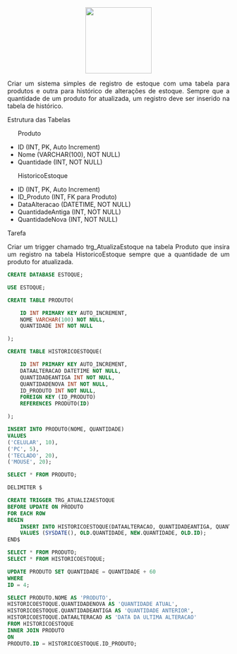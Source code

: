 <div align="center">
  <div>
    <img height = "150" width = "150" src="https://cdn.jsdelivr.net/gh/devicons/devicon@latest/icons/mysql/mysql-original-wordmark.svg" />
  </div>
</div>

<p style="text-align: justify;">Criar um sistema simples de registro de estoque com uma tabela para produtos e outra para histórico de alterações de estoque. Sempre que a quantidade de um produto for atualizada, um registro deve ser inserido na tabela de histórico.</p>

<p style="text-align: justify;">Estrutura das Tabelas</p>

<ul>

  <p style="text-align: justify;">Produto</p>

  <li style="text-align: justify;">ID (INT, PK, Auto Increment)</li>
  <li style="text-align: justify;">Nome (VARCHAR(100), NOT NULL)</li>
  <li style="text-align: justify;">Quantidade (INT, NOT NULL)</li>

</ul>

<ul>

  <p style="text-align: justify;">HistoricoEstoque</p>

  <li style="text-align: justify;">ID (INT, PK, Auto Increment)</li>
  <li style="text-align: justify;">ID_Produto (INT, FK para Produto)</li>
  <li style="text-align: justify;">DataAlteracao (DATETIME, NOT NULL)</li>
  <li style="text-align: justify;">QuantidadeAntiga (INT, NOT NULL)</li>
  <li style="text-align: justify;">QuantidadeNova (INT, NOT NULL)</li>

</ul>

<p style="text-align: justify;">Tarefa</p>

<p style="text-align: justify;">Criar um trigger chamado trg_AtualizaEstoque na tabela Produto que insira um registro na tabela HistoricoEstoque sempre que a quantidade de um produto for atualizada.</p>

```sql
CREATE DATABASE ESTOQUE;

USE ESTOQUE;

CREATE TABLE PRODUTO(

	ID INT PRIMARY KEY AUTO_INCREMENT,
    NOME VARCHAR(100) NOT NULL,
    QUANTIDADE INT NOT NULL

);

CREATE TABLE HISTORICOESTOQUE(

	ID INT PRIMARY KEY AUTO_INCREMENT,
    DATAALTERACAO DATETIME NOT NULL,
    QUANTIDADEANTIGA INT NOT NULL,
    QUANTIDADENOVA INT NOT NULL,
    ID_PRODUTO INT NOT NULL,
    FOREIGN KEY (ID_PRODUTO)
    REFERENCES PRODUTO(ID)

);

INSERT INTO PRODUTO(NOME, QUANTIDADE)
VALUES 
('CELULAR', 10),
('PC', 5),
('TECLADO', 20),
('MOUSE', 20);

SELECT * FROM PRODUTO;

DELIMITER $

CREATE TRIGGER TRG_ATUALIZAESTOQUE
BEFORE UPDATE ON PRODUTO
FOR EACH ROW
BEGIN
	INSERT INTO HISTORICOESTOQUE(DATAALTERACAO, QUANTIDADEANTIGA, QUANTIDADENOVA, ID_PRODUTO)
    VALUES (SYSDATE(), OLD.QUANTIDADE, NEW.QUANTIDADE, OLD.ID);
END$

SELECT * FROM PRODUTO;
SELECT * FROM HISTORICOESTOQUE;

UPDATE PRODUTO SET QUANTIDADE = QUANTIDADE + 60
WHERE
ID = 4;

SELECT PRODUTO.NOME AS 'PRODUTO',
HISTORICOESTOQUE.QUANTIDADENOVA AS 'QUANTIDADE ATUAL',
HISTORICOESTOQUE.QUANTIDADEANTIGA AS 'QUANTIDADE ANTERIOR',
HISTORICOESTOQUE.DATAALTERACAO AS 'DATA DA ULTIMA ALTERACAO'
FROM HISTORICOESTOQUE
INNER JOIN PRODUTO
ON
PRODUTO.ID = HISTORICOESTOQUE.ID_PRODUTO;
```